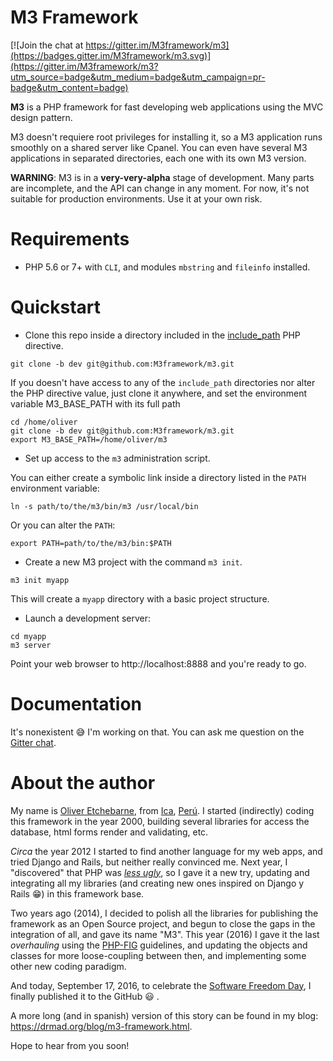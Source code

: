 # M3 Framework


[![Join the chat at https://gitter.im/M3framework/m3](https://badges.gitter.im/M3framework/m3.svg)](https://gitter.im/M3framework/m3?utm_source=badge&utm_medium=badge&utm_campaign=pr-badge&utm_content=badge)

**M3** is a PHP framework for fast developing web applications using the MVC design pattern.

M3 doesn't requiere root privileges for installing it, so a M3 application runs smoothly on a shared server like Cpanel. You can even have several M3 applications in separated directories, each one with its own M3 version.

**WARNING**: M3 is in a **very-very-alpha** stage of development. Many parts are incomplete, and the API can change in any moment. For now, it's not suitable for production environments. Use it at your own risk.

# Requirements

* PHP 5.6 or 7+ with `CLI`, and modules `mbstring` and `fileinfo` installed.

# Quickstart 

* Clone this repo inside a directory included in the [include_path](http://php.net/manual/en/ini.core.php#ini.include-path) PHP directive.

```
git clone -b dev git@github.com:M3framework/m3.git
```
If you doesn't have access to any of the `include_path` directories nor alter the PHP directive value, just clone it anywhere, and set the environment variable M3_BASE_PATH with its full path

```
cd /home/oliver
git clone -b dev git@github.com:M3framework/m3.git
export M3_BASE_PATH=/home/oliver/m3
```

* Set up access to the `m3` administration script.

You can either create a symbolic link inside a directory listed in the `PATH` environment variable:

```
ln -s path/to/the/m3/bin/m3 /usr/local/bin
```

Or you can alter the `PATH`:

```
export PATH=path/to/the/m3/bin:$PATH
```

* Create a new M3 project with the command `m3 init`.

```
m3 init myapp
```

This will create a `myapp` directory with a basic project structure.

* Launch a development server:

```
cd myapp
m3 server
```

Point your web browser to http://localhost:8888 and you're ready to go.

# Documentation

It's nonexistent :sweat_smile: I'm working on that. You can ask me question on the [Gitter chat](https://gitter.im/M3framework/m3).

# About the author

My name is [Oliver Etchebarne](http://drmad.org), from [Ica](https://en.wikipedia.org/wiki/Ica,_Peru), [Perú](https://en.wikipedia.org/wiki/Peru). I started (indirectly) coding this framework in the year 2000, building several libraries for access the database, html forms render and validating, etc.

*Circa* the year 2012 I started to find another language for my web apps, and tried Django and Rails, but neither really convinced me. Next year, I "discovered" that PHP was *[less ugly](https://drmad.org/blog/10-cosas-que-probablemente-no-sabias-de-php.html)*, so I gave it a new try, updating and integrating all my libraries (and creating new ones inspired on Django y Rails :grin:) in this framework base. 

Two years ago (2014), I decided to polish all the libraries for publishing the framework as an Open Source project, and begun to close the gaps in the integration of all, and gave its name "M3". This year (2016) I gave it the last *overhauling* using the [PHP-FIG](http://www.php-fig.org/) guidelines, and updating the objects and classes for more loose-coupling between then, and implementing some other new coding paradigm.

And today, September 17, 2016, to celebrate the [Software Freedom Day](http://www.softwarefreedomday.org/), I finally published it to the GitHub :smiley: .

A more long (and in spanish) version of this story can be found in my blog: https://drmad.org/blog/m3-framework.html.

Hope to hear from you soon!
